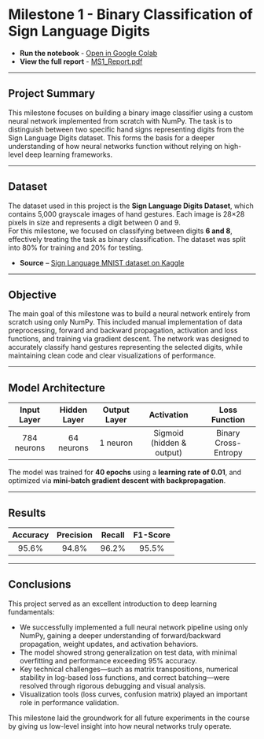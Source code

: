 # Milestone 1 - Binary Classification of Sign Language Digits

- **Run the notebook** - [Open in Google Colab](https://colab.research.google.com/drive/1cuL95B1NBeBOSJPIXAhxGEqqECeJL914?usp=sharing)  
- **View the full report** - [MS1_Report.pdf](./MS1_Report.pdf)

---

## Project Summary

This milestone focuses on building a binary image classifier using a custom neural network implemented from scratch with NumPy. The task is to distinguish between two specific hand signs representing digits from the Sign Language Digits dataset. This forms the basis for a deeper understanding of how neural networks function without relying on high-level deep learning frameworks.

---

## Dataset

The dataset used in this project is the **Sign Language Digits Dataset**, which contains 5,000 grayscale images of hand gestures. Each image is 28×28 pixels in size and represents a digit between 0 and 9.  
For this milestone, we focused on classifying between digits **6 and 8**, effectively treating the task as binary classification. The dataset was split into 80% for training and 20% for testing.

- **Source** – [Sign Language MNIST dataset on Kaggle](https://www.kaggle.com/datasets/datamunge/sign-language-mnist)

---

## Objective

The main goal of this milestone was to build a neural network entirely from scratch using only NumPy. This included manual implementation of data preprocessing, forward and backward propagation, activation and loss functions, and training via gradient descent. The network was designed to accurately classify hand gestures representing the selected digits, while maintaining clean code and clear visualizations of performance.

---

## Model Architecture

| **Input Layer** | **Hidden Layer** | **Output Layer** | **Activation**            | **Loss Function**      |
|:---------------:|:----------------:|:----------------:|:-------------------------:|:----------------------:|
| 784 neurons     | 64 neurons       | 1 neuron         | Sigmoid (hidden & output) | Binary Cross-Entropy   |

The model was trained for **40 epochs** using a **learning rate of 0.01**, and optimized via **mini-batch gradient descent with backpropagation**.

---

## Results

| **Accuracy** | **Precision** | **Recall** | **F1-Score** |
|:------------:|:-------------:|:----------:|:------------:|
| 95.6%        | 94.8%         | 96.2%      | 95.5%        |

---

## Conclusions

This project served as an excellent introduction to deep learning fundamentals:

- We successfully implemented a full neural network pipeline using only NumPy, gaining a deeper understanding of forward/backward propagation, weight updates, and activation behaviors.
- The model showed strong generalization on test data, with minimal overfitting and performance exceeding 95% accuracy.
- Key technical challenges—such as matrix transpositions, numerical stability in log-based loss functions, and correct batching—were resolved through rigorous debugging and visual analysis.
- Visualization tools (loss curves, confusion matrix) played an important role in performance validation.

This milestone laid the groundwork for all future experiments in the course by giving us low-level insight into how neural networks truly operate.
